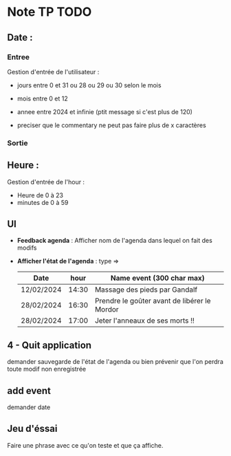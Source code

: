 # Note TP TODO

## Date : 

### Entree

Gestion d'entrée de l'utilisateur :

- jours entre 0 et 31 ou 28 ou 29 ou 30 selon le mois
- mois entre 0 et 12
- annee entre 2024 et infinie (ptit message si c'est plus de 120)

- preciser que le commentary ne peut pas faire plus de x caractères

### Sortie


## Heure :

Gestion d'entrée de l'hour :

- Heure de 0 à 23
- minutes de 0 à 59

## UI 

- **Feedback agenda** : Afficher nom de l'agenda dans lequel on fait des modifs
- **Afficher l'état de l'agenda** : type =>

  | Date       | hour  | Name event (300 char max)                    |
  |------------|-------|----------------------------------------------|
  | 12/02/2024 | 14:30 | Massage des pieds par Gandalf                |
  | 28/02/2024 | 16:30 | Prendre le goûter avant de libérer le Mordor |
  | 28/02/2024 | 17:00 | Jeter l'anneaux de ses morts !!              |


## 4 - Quit application

demander sauvegarde de l'état de l'agenda ou bien prévenir que l'on perdra toute modif non enregistrée

## add event 

demander date



## Jeu d'éssai

Faire une phrase avec ce qu'on teste et que ça affiche.